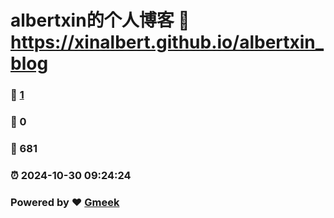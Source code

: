 # albertxin的个人博客 :link: https://xinalbert.github.io/albertxin_blog 
### :page_facing_up: [1](https://xinalbert.github.io/albertxin_blog/tag.html) 
### :speech_balloon: 0 
### :hibiscus: 681 
### :alarm_clock: 2024-10-30 09:24:24 
### Powered by :heart: [Gmeek](https://github.com/Meekdai/Gmeek)
